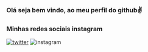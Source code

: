   ### Olá seja bem vindo, ao meu perfil do github✌️
### Minhas redes sociais instagram
[![twitter](https://img.shields.io/badge/Twitter-1DA1F2?style=for-the-badge&logo=twitter&logoColor=white)](https://twitter.com/sandresseldon)
![instagram](https://img.shields.io/badge/Instagram-E4405F?style=for-the-badge&logo=instagram&logoColor=white)

